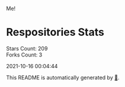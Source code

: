 Me!

# Respositories Stats
Stars Count: 209  
Forks Count: 3

2021-10-16 00:04:44  

This README is automatically generated by [🐰](https://github.com/rnitta/rnitta).
